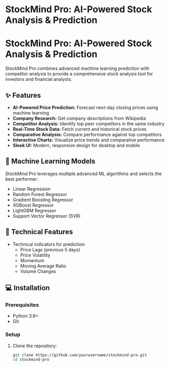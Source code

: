 # StockMind Pro: AI-Powered Stock Analysis & Prediction

# StockMind Pro: AI-Powered Stock Analysis & Prediction

StockMind Pro combines advanced machine learning prediction with competitor analysis to provide a comprehensive stock analysis tool for investors and financial analysts.


## ✨ Features

- **AI-Powered Price Prediction:** Forecast next-day closing prices using machine learning
- **Company Research:** Get company descriptions from Wikipedia
- **Competitor Analysis:** Identify top peer competitors in the same industry
- **Real-Time Stock Data:** Fetch current and historical stock prices
- **Comparative Analysis:** Compare performance against top competitors
- **Interactive Charts:** Visualize price trends and comparative performance
- **Sleek UI:** Modern, responsive design for desktop and mobile

## 🧠 Machine Learning Models

StockMind Pro leverages multiple advanced ML algorithms and selects the best performer:

- Linear Regression
- Random Forest Regressor
- Gradient Boosting Regressor
- XGBoost Regressor
- LightGBM Regressor
- Support Vector Regressor (SVR)

## 🔧 Technical Features

- Technical indicators for prediction:
  - Price Lags (previous 5 days)
  - Price Volatility
  - Momentum
  - Moving Average Ratio
  - Volume Changes

## 💻 Installation

### Prerequisites
- Python 3.8+
- Git

### Setup

1. Clone the repository:
   ```bash
   git clone https://github.com/yourusername/stockmind-pro.git
   cd stockmind-pro
